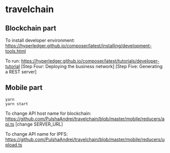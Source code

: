 # travelchain

## Blockchain part

To install developer environment:
https://hyperledger.github.io/composer/latest/installing/development-tools.html

To run:
https://hyperledger.github.io/composer/latest/tutorials/developer-tutorial
[Step Four: Deploying the business network]
[Step Five: Generating a REST server]

## Mobile part
```
yarn
yarn start
```

To change API host name for blockchain:
https://github.com/PulshaAndrei/travelchain/blob/master/mobile/reducers/api.ts
[change SERVER_URL]

To change API name for IPFS:
https://github.com/PulshaAndrei/travelchain/blob/master/mobile/reducers/upload.ts
